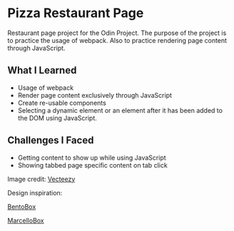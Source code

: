 # Pizza Restaurant Page
Restaurant page project for the Odin Project. The purpose of the project is to practice the usage of webpack. Also to practice rendering page content through JavaScript. 

## What I Learned
- Usage of webpack
- Render page content exclusively through JavaScript
- Create re-usable components
- Selecting a dynamic element or an element after it has been added to the DOM using JavaScript.

## Challenges I Faced
- Getting content to show up while using JavaScript
- Showing tabbed page specific content on tab click

Image credit: [Vecteezy](vecteezy.com)

Design inspiration:

[BentoBox](https://www.getbento.com/products/restaurant-websites/?utm_campaign=16227655175&utm_source=google&utm_medium=cpc&utm_content=602652936392&utm_term=restaurant%20website%20templates&adgroupid=137108814443&gclid=EAIaIQobChMI1aiTpZyC_wIVoQezAB2UvQIdEAAYASAAEgIHIPD_BwE)

[MarcelloBox](https://preview.themeforest.net/item/marcello-pizza-restaurant-theme/full_screen_preview/38871782?_ga=2.64170413.368702229.1684528142-1585072354.1684528142)
